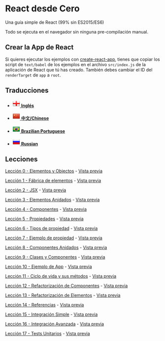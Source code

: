 # React desde Cero

Una guía simple de React (99% sin ES2015/ES6)

Todo se ejecuta en el navegador sin ninguna pre-compilación manual.

## Crear la App de React

Si quieres ejecutar los ejemplos con [create-react-app](https://github.com/facebook/create-react-app), tienes que copiar los script de `text/babel` de los ejemplos en el archivo `src/index.js` de la aplicación de React que tú has creado. También debes cambiar el ID del `renderTarget` de `app` a `root`.

## Traducciones

- [![inglés](https://raw.githubusercontent.com/gosquared/flags/master/flags/flags/shiny/24/England.png) **Inglés**](https://github.com/kay-is/react-from-zero)

- [![china](https://raw.githubusercontent.com/gosquared/flags/master/flags/flags/shiny/24/China.png) **中文/Chinese**](https://github.com/chinanf-boy/react-from-zero)

- [![brazil](https://raw.githubusercontent.com/gosquared/flags/master/flags/flags/shiny/24/Brazil.png) **Brazilian Portuguese**](https://github.com/andre-motta/react-from-zero)

- [![Russia](https://raw.githubusercontent.com/gosquared/flags/master/flags/flags/shiny/24/Russia.png) **Russian**](https://github.com/lex111/react-from-zero)

## Lecciones

[Lección 0 - Elementos y Objectos](https://github.com/sejas/react-desde-cero/blob/master/00-object-elements.html) -
[Vista previa](https://cdn.rawgit.com/sejas/react-desde-cero/master/00-object-elements.html)

[Lección 1 - Fábrica de elementos](https://github.com/sejas/react-desde-cero/blob/master/01-element-factory.html) -
[Vista previa](https://cdn.rawgit.com/sejas/react-desde-cero/master/01-element-factory.html)

[Lección 2 - JSX](https://github.com/sejas/react-desde-cero/blob/master/02-jsx.html) -
[Vista previa](https://cdn.rawgit.com/sejas/react-desde-cero/master/02-jsx.html)

[Lección 3 - Elementos Anidados](https://github.com/sejas/react-desde-cero/blob/master/03-nested-elements.html) -
[Vista previa](https://cdn.rawgit.com/sejas/react-desde-cero/master/03-nested-elements.html)

[Lección 4 - Componentes](https://github.com/sejas/react-desde-cero/blob/master/04-components.html) -
[Vista previa](https://cdn.rawgit.com/sejas/react-desde-cero/master/04-components.html)

[Lección 5 - Propiedades](https://github.com/sejas/react-desde-cero/blob/master/05-properties.html) -
[Vista previa](https://cdn.rawgit.com/sejas/react-desde-cero/master/05-properties.html)

[Lección 6 - Tipos de propiedad](https://github.com/sejas/react-desde-cero/blob/master/06-property-types.html) -
[Vista previa](https://cdn.rawgit.com/sejas/react-desde-cero/master/06-property-types.html)

[Lección 7 - Ejemplo de propiedad](https://github.com/sejas/react-desde-cero/blob/master/07-property-example.html) -
[Vista previa](https://cdn.rawgit.com/sejas/react-desde-cero/master/07-property-example.html)

[Lección 8 - Componentes Anidados](https://github.com/sejas/react-desde-cero/blob/master/08-nested-components.html) -
[Vista previa](https://cdn.rawgit.com/sejas/react-desde-cero/master/08-nested-components.html)

[Lección 9 - Clases y Componentes](https://github.com/sejas/react-desde-cero/blob/master/09-component-classes.html) -
[Vista previa](https://cdn.rawgit.com/sejas/react-desde-cero/master/09-component-classes.html)

[Lección 10 - Ejemplo de App](https://github.com/sejas/react-desde-cero/blob/master/10-example-app.html) -
[Vista previa](https://cdn.rawgit.com/sejas/react-desde-cero/master/10-example-app.html)

[Lección 11 - Ciclo de vida y sus métodos](https://github.com/sejas/react-desde-cero/blob/master/11-lifecycle-methods.html) -
[Vista previa](https://cdn.rawgit.com/sejas/react-desde-cero/master/11-lifecycle-methods.html)

[Lección 12 - Refactorización de Componentes](https://github.com/sejas/react-desde-cero/blob/master/12-component-refactor.html) -
[Vista previa](https://cdn.rawgit.com/sejas/react-desde-cero/master/12-component-refactor.html)

[Lección 13 - Refactorización de Elementos](https://github.com/sejas/react-desde-cero/blob/master/13-element-refactor.html) -
[Vista previa](https://cdn.rawgit.com/sejas/react-desde-cero/master/13-element-refactor.html)

[Lección 14 - Referencias](https://github.com/sejas/react-desde-cero/blob/master/14-references.html) -
[Vista previa](https://cdn.rawgit.com/sejas/react-desde-cero/master/14-references.html)

[Lección 15 - Integración Simple](https://github.com/sejas/react-desde-cero/blob/master/15-simple-integration.html) -
[Vista previa](https://cdn.rawgit.com/sejas/react-desde-cero/master/15-simple-integration.html)

[Lección 16 - Integración Avanzada](https://github.com/sejas/react-desde-cero/blob/master/16-advanced-integration.html) -
[Vista previa](https://cdn.rawgit.com/sejas/react-desde-cero/master/16-advanced-integration.html)

[Lección 17 - Tests Unitarios](https://github.com/sejas/react-desde-cero/blob/master/17-unit-testing.html) -
[Vista previa](https://cdn.rawgit.com/sejas/react-desde-cero/master/17-unit-testing.html)
